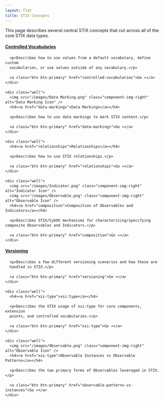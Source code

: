 ```yaml
---
layout: flat
title: STIX Concepts
---
```


This page describes several central STIX concepts that cut across all of the core STIX data types.

<div class="row">
  <div class="col-md-6">
    <div class="well">
      <h4><a href="controlled-vocabularies">Controlled Vocabularies</a></h4>

      <p>Describes how to use values from a default vocabulary, define custom
      vocabularies, or use values outside of any vocabulary.</p>

      <a class="btn btn-primary" href="controlled-vocabularies">Go »</a>
    </div>

    <div class="well">
      <img src="/images/Data Marking.png" class="component-img-right" alt="Data Marking Icon" />
      <h4><a href="data-markings">Data Markings</a></h4>

      <p>Describes how to use data markings to mark STIX content.</p>

      <a class="btn btn-primary" href="data-markings">Go »</a>
    </div>

    <div class="well">
      <h4><a href="relationships">Relationships</a></h4>

      <p>Describes how to use STIX relationships.</p>

      <a class="btn btn-primary" href="relationships">Go »</a>
    </div>
    
    <div class="well">
      <img src="/images/Indicator.png" class="component-img-right" alt="Indicator Icon" />
      <img src="/images/Observable.png" class="component-img-right" alt="Observable Icon" />
      <h4><a href="composition">Composition of Observables and Indicators</a></h4>

      <p>Describes STIX/CybOX mechanisms for characterizing/specifying composite Observables and Indicators.</p>

      <a class="btn btn-primary" href="composition">Go »</a>
    </div>
  </div>

  <div class="col-md-6">
    <div class="well">
      <h4><a href="versioning">Versioning</a></h4>

      <p>Describes a few different versioning scenarios and how those are
      handled in STIX.</p>

      <a class="btn btn-primary" href="versioning">Go »</a>
    </div>

    <div class="well">
      <h4><a href="xsi-type">xsi:type</a></h4>

      <p>Describes the STIX usage of xsi:type for core components, extension
      points, and controlled vocabularies.</p>

      <a class="btn btn-primary" href="xsi-type">Go »</a>
    </div>
    
    <div class="well">
      <img src="/images/Observable.png" class="component-img-right" alt="Observable Icon" />
      <h4><a href="xsi-type">Observable Instances vs Observable Patterns</a></h4>

      <p>Describes the two primary forms of Observables leveraged in STIX.</p>

      <a class="btn btn-primary" href="observable-patterns-vs-instances">Go »</a>
    </div>
  </div>
</div>
